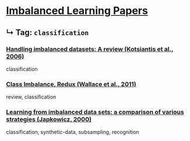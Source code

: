 # [Imbalanced Learning Papers](../README.md)
## ↳ Tag: `classification`

### [Handling imbalanced datasets: A review (Kotsiantis et al., 2006)](kotsiantis2006handling.md)

classification

### [Class Imbalance, Redux (Wallace et al., 2011)](wallace2011class.md)

review, classification

### [Learning from imbalanced data sets: a comparison of various strategies (Japkowicz, 2000)](japkowicz2000learning.md)

classification, synthetic-data, subsampling, recognition